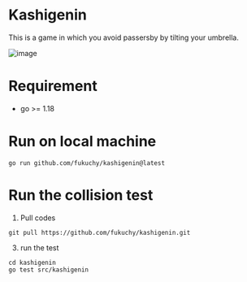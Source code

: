 # Kashigenin
This is a game in which you avoid passersby by tilting your umbrella.

![image](https://github.com/fukuchy/kashigenin/assets/116897403/f5470255-ea00-4426-be57-ff93c24f010b)

# Requirement
- go >= 1.18

# Run on local machine
```
go run github.com/fukuchy/kashigenin@latest
```
# Run the collision test

1. Pull codes
```
git pull https://github.com/fukuchy/kashigenin.git
```

3. run the test
```
cd kashigenin
go test src/kashigenin
```
